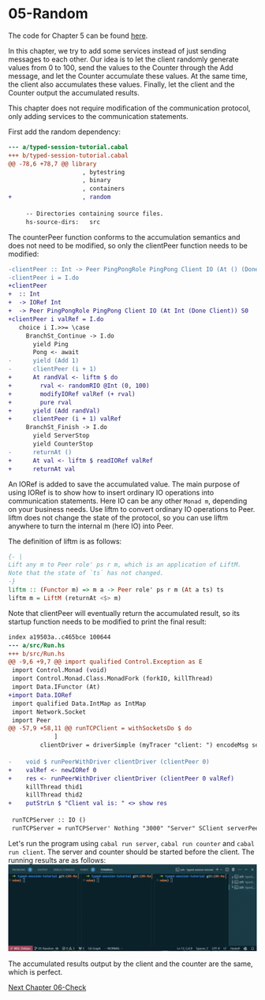 # 05-Random
The code for Chapter 5 can be found [here](https://github.com/sdzx-1/typed-session-tutorial/tree/05-Random).

In this chapter, we try to add some services instead of just sending messages to each other. Our idea is to let the client randomly generate values ​​from 0 to 100, send the values ​​to the Counter through the Add message, and let the Counter accumulate these values. At the same time, the client also accumulates these values. Finally, let the client and the Counter output the accumulated results.

This chapter does not require modification of the communication protocol, only adding services to the communication statements.

First add the random dependency:
```diff
--- a/typed-session-tutorial.cabal
+++ b/typed-session-tutorial.cabal
@@ -78,6 +78,7 @@ library
                     , bytestring
                     , binary
                     , containers
+                    , random
 
     -- Directories containing source files.
     hs-source-dirs:   src
```

The counterPeer function conforms to the accumulation semantics and does not need to be modified, so only the clientPeer function needs to be modified:
```diff
-clientPeer :: Int -> Peer PingPongRole PingPong Client IO (At () (Done Client)) S0
-clientPeer i = I.do
+clientPeer
+  :: Int
+  -> IORef Int
+  -> Peer PingPongRole PingPong Client IO (At Int (Done Client)) S0
+clientPeer i valRef = I.do
   choice i I.>>= \case
     BranchSt_Continue -> I.do
       yield Ping
       Pong <- await
-      yield (Add 1)
-      clientPeer (i + 1)
+      At randVal <- liftm $ do
+        rval <- randomRIO @Int (0, 100)
+        modifyIORef valRef (+ rval)
+        pure rval
+      yield (Add randVal)
+      clientPeer (i + 1) valRef
     BranchSt_Finish -> I.do
       yield ServerStop
       yield CounterStop
-      returnAt ()
+      At val <- liftm $ readIORef valRef
+      returnAt val
```
An IORef is added to save the accumulated value. The main purpose of using IORef is to show how to insert ordinary IO operations into communication statements.
Here IO can be any other `Monad m`, depending on your business needs. Use liftm to convert ordinary IO operations to Peer. liftm does not change the state of the protocol, so you can use liftm anywhere to turn the internal m (here IO) into Peer.

The definition of liftm is as follows:
```haskell
{- |
Lift any m to Peer role' ps r m, which is an application of LiftM.
Note that the state of `ts` has not changed.
-}
liftm :: (Functor m) => m a -> Peer role' ps r m (At a ts) ts
liftm m = LiftM (returnAt <$> m)
```

Note that clientPeer will eventually return the accumulated result, so its startup function needs to be modified to print the final result:
```diff
index a19503a..c465bce 100644
--- a/src/Run.hs
+++ b/src/Run.hs
@@ -9,6 +9,7 @@ import qualified Control.Exception as E
 import Control.Monad (void)
 import Control.Monad.Class.MonadFork (forkIO, killThread)
 import Data.IFunctor (At)
+import Data.IORef
 import qualified Data.IntMap as IntMap
 import Network.Socket
 import Peer
@@ -57,9 +58,11 @@ runTCPClient = withSocketsDo $ do
             ]
         clientDriver = driverSimple (myTracer "client: ") encodeMsg sendMap clientTvar id
 
-    void $ runPeerWithDriver clientDriver (clientPeer 0)
+    valRef <- newIORef 0
+    res <- runPeerWithDriver clientDriver (clientPeer 0 valRef)
     killThread thid1
     killThread thid2
+    putStrLn $ "Client val is: " <> show res
 
 runTCPServer :: IO ()
 runTCPServer = runTCPServer' Nothing "3000" "Server" SClient serverPeer
```

Let's run the program using `cabal run server`, `cabal run counter` and `cabal run client`. The server and counter should be started before the client. The running results are as follows:
![run](../data/05-run.gif)

The accumulated results output by the client and the counter are the same, which is perfect.

[Next Chapter 06-Check](06-Check.md)
